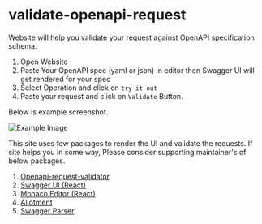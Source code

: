 # validate-openapi-request

Website will help you validate your request against OpenAPI specification schema.

1. Open Website
2. Paste Your OpenAPI spec (yaml or json) in editor then Swagger UI will get rendered for your spec
3. Select Operation and click on `try it out`
4. Paste your request and click on `Validate` Button.

Below is example screenshot.

![Example Image](https://user-images.githubusercontent.com/43697763/226172461-226ee9ae-f675-42ee-83a1-3093be781d9b.png)

This site uses few packages to render the UI and validate the requests. 
If site helps you in some way, Please consider supporting maintainer's of below packages.
1. [Openapi-request-validator](https://www.npmjs.com/package/openapi-request-validator)
2. [Swagger UI (React)](https://www.npmjs.com/package/swagger-ui-react)
3. [Monaco Editor (React)](https://www.npmjs.com/package/@monaco-editor/react)
4. [Allotment](https://www.npmjs.com/package/allotment)
5. [Swagger Parser](https://www.npmjs.com/package/@apidevtools/swagger-parser)
